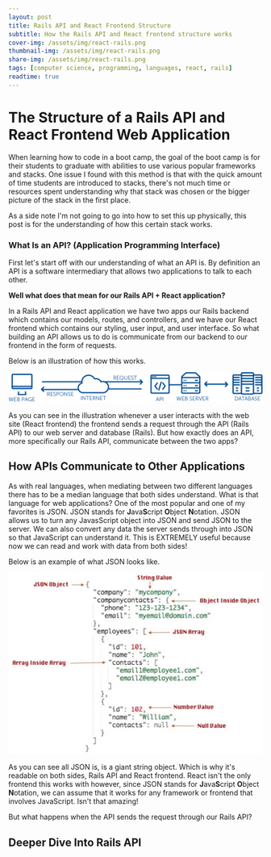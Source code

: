 ```yaml
---
layout: post
title: Rails API and React Frontend Structure
subtitle: How the Rails API and React frontend structure works
cover-img: /assets/img/react-rails.png
thumbnail-img: /assets/img/react-rails.png
share-img: /assets/img/react-rails.png
tags: [computer science, programming, languages, react, rails]
readtime: true
---
```


# The Structure of a Rails API and React Frontend Web Application


When learning how to code in a boot camp, the goal of the boot camp is for their students to graduate with abilities to use various popular frameworks and stacks. One issue I found with this method is that with the quick amount of time students are introduced to stacks, there's not much time or resources spent understanding why that stack was chosen or the bigger picture of the stack in the first place.

As a side note I'm not going to go into how to set this up physically, this post is for the understanding of how this certain stack works.

### What Is an API? (Application Programming Interface)

First let's start off with our understanding of what an API is. By definition an API is a software intermediary that allows two applications to talk to each other.

**Well what does that mean for our Rails API  + React application?**

In a Rails API and React application we have two apps our Rails backend which contains our models, routes, and controllers, and we have our React frontend which contains our styling, user input, and user interface. So what building an API allows us to do is communicate from our backend to our frontend in the form of requests.

Below is an illustration of how this works.

![api-model](/assets/img/api-model.png)

As you can see in the illustration whenever a user interacts with the web site (React frontend) the frontend sends a request through the API (Rails API) to our web server and database (Rails). But how exactly does an API, more specifically our Rails API, communicate between the two apps?

## How APIs Communicate to Other Applications

As with real languages, when mediating between two different languages there has to be a median language that both sides understand. What is that language for web applications? One of the most popular and one of my favorites is JSON. JSON stands for **J**ava**S**cript **O**bject **N**otation. JSON allows us to turn any JavasScript object into JSON and send JSON to the server. We can also convert any data the server sends through into JSON so that JavaScript can understand it. This is EXTREMELY useful because now we can read and work with data from both sides!

Below is an example of what JSON looks like.

![api-model](/assets/img/json-example.jpg)

As you can see all JSON is, is a giant string object. Which is why it's readable on both sides, Rails API and React frontend. React isn't the only frontend this works with however, since JSON stands for **J**ava**S**cript **O**bject **N**otation, we can assume that it works for any framework or frontend that involves JavaScript. Isn't that amazing!

But what happens when the API sends the request through our Rails API?
## Deeper Dive Into Rails API

